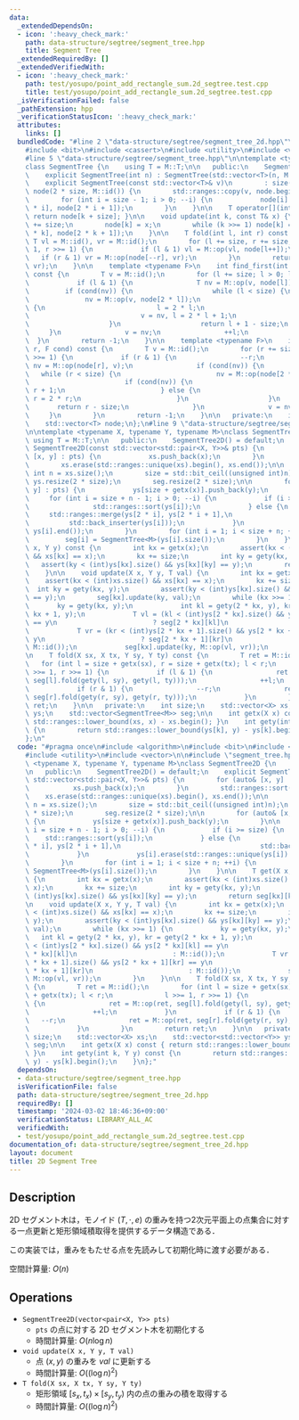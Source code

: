 ```yaml
---
data:
  _extendedDependsOn:
  - icon: ':heavy_check_mark:'
    path: data-structure/segtree/segment_tree.hpp
    title: Segment Tree
  _extendedRequiredBy: []
  _extendedVerifiedWith:
  - icon: ':heavy_check_mark:'
    path: test/yosupo/point_add_rectangle_sum.2d_segtree.test.cpp
    title: test/yosupo/point_add_rectangle_sum.2d_segtree.test.cpp
  _isVerificationFailed: false
  _pathExtension: hpp
  _verificationStatusIcon: ':heavy_check_mark:'
  attributes:
    links: []
  bundledCode: "#line 2 \"data-structure/segtree/segment_tree_2d.hpp\"\n#include <algorithm>\n\
    #include <bit>\n#include <cassert>\n#include <utility>\n#include <vector>\n\n\
    #line 5 \"data-structure/segtree/segment_tree.hpp\"\n\ntemplate <typename M>\n\
    class SegmentTree {\n    using T = M::T;\n\n   public:\n    SegmentTree() = default;\n\
    \    explicit SegmentTree(int n) : SegmentTree(std::vector<T>(n, M::id())) {}\n\
    \    explicit SegmentTree(const std::vector<T>& v)\n        : size(std::bit_ceil(v.size())),\
    \ node(2 * size, M::id()) {\n        std::ranges::copy(v, node.begin() + size);\n\
    \        for (int i = size - 1; i > 0; --i) {\n            node[i] = M::op(node[2\
    \ * i], node[2 * i + 1]);\n        }\n    }\n\n    T operator[](int k) const {\
    \ return node[k + size]; }\n\n    void update(int k, const T& x) {\n        k\
    \ += size;\n        node[k] = x;\n        while (k >>= 1) node[k] = M::op(node[2\
    \ * k], node[2 * k + 1]);\n    }\n\n    T fold(int l, int r) const {\n       \
    \ T vl = M::id(), vr = M::id();\n        for (l += size, r += size; l < r; l >>=\
    \ 1, r >>= 1) {\n            if (l & 1) vl = M::op(vl, node[l++]);\n         \
    \   if (r & 1) vr = M::op(node[--r], vr);\n        }\n        return M::op(vl,\
    \ vr);\n    }\n\n    template <typename F>\n    int find_first(int l, F cond)\
    \ const {\n        T v = M::id();\n        for (l += size; l > 0; l >>= 1) {\n\
    \            if (l & 1) {\n                T nv = M::op(v, node[l]);\n       \
    \         if (cond(nv)) {\n                    while (l < size) {\n          \
    \              nv = M::op(v, node[2 * l]);\n                        if (cond(nv))\
    \ {\n                            l = 2 * l;\n                        } else {\n\
    \                            v = nv, l = 2 * l + 1;\n                        }\n\
    \                    }\n                    return l + 1 - size;\n           \
    \     }\n                v = nv;\n                ++l;\n            }\n      \
    \  }\n        return -1;\n    }\n\n    template <typename F>\n    int find_last(int\
    \ r, F cond) const {\n        T v = M::id();\n        for (r += size; r > 0; r\
    \ >>= 1) {\n            if (r & 1) {\n                --r;\n                T\
    \ nv = M::op(node[r], v);\n                if (cond(nv)) {\n                 \
    \   while (r < size) {\n                        nv = M::op(node[2 * r + 1], v);\n\
    \                        if (cond(nv)) {\n                            r = 2 *\
    \ r + 1;\n                        } else {\n                            v = nv,\
    \ r = 2 * r;\n                        }\n                    }\n             \
    \       return r - size;\n                }\n                v = nv;\n       \
    \     }\n        }\n        return -1;\n    }\n\n   private:\n    int size;\n\
    \    std::vector<T> node;\n};\n#line 9 \"data-structure/segtree/segment_tree_2d.hpp\"\
    \n\ntemplate <typename X, typename Y, typename M>\nclass SegmentTree2D {\n   \
    \ using T = M::T;\n\n   public:\n    SegmentTree2D() = default;\n    explicit\
    \ SegmentTree2D(const std::vector<std::pair<X, Y>>& pts) {\n        for (auto&\
    \ [x, y] : pts) {\n            xs.push_back(x);\n        }\n        std::ranges::sort(xs);\n\
    \        xs.erase(std::ranges::unique(xs).begin(), xs.end());\n\n        const\
    \ int n = xs.size();\n        size = std::bit_ceil((unsigned int)n);\n       \
    \ ys.resize(2 * size);\n        seg.resize(2 * size);\n\n        for (auto& [x,\
    \ y] : pts) {\n            ys[size + getx(x)].push_back(y);\n        }\n\n   \
    \     for (int i = size + n - 1; i > 0; --i) {\n            if (i >= size) {\n\
    \                std::ranges::sort(ys[i]);\n            } else {\n           \
    \     std::ranges::merge(ys[2 * i], ys[2 * i + 1],\n                         \
    \          std::back_inserter(ys[i]));\n            }\n            ys[i].erase(std::ranges::unique(ys[i]).begin(),\
    \ ys[i].end());\n        }\n        for (int i = 1; i < size + n; ++i) {\n   \
    \         seg[i] = SegmentTree<M>(ys[i].size());\n        }\n    }\n\n    T get(X\
    \ x, Y y) const {\n        int kx = getx(x);\n        assert(kx < (int)xs.size()\
    \ && xs[kx] == x);\n        kx += size;\n        int ky = gety(kx, y);\n     \
    \   assert(ky < (int)ys[kx].size() && ys[kx][ky] == y);\n        return seg[kx][ky];\n\
    \    }\n\n    void update(X x, Y y, T val) {\n        int kx = getx(x);\n    \
    \    assert(kx < (int)xs.size() && xs[kx] == x);\n        kx += size;\n      \
    \  int ky = gety(kx, y);\n        assert(ky < (int)ys[kx].size() && ys[kx][ky]\
    \ == y);\n        seg[kx].update(ky, val);\n        while (kx >>= 1) {\n     \
    \       ky = gety(kx, y);\n            int kl = gety(2 * kx, y), kr = gety(2 *\
    \ kx + 1, y);\n            T vl = (kl < (int)ys[2 * kx].size() && ys[2 * kx][kl]\
    \ == y\n                        ? seg[2 * kx][kl]\n                        : M::id());\n\
    \            T vr = (kr < (int)ys[2 * kx + 1].size() && ys[2 * kx + 1][kr] ==\
    \ y\n                        ? seg[2 * kx + 1][kr]\n                        :\
    \ M::id());\n            seg[kx].update(ky, M::op(vl, vr));\n        }\n    }\n\
    \n    T fold(X sx, X tx, Y sy, Y ty) const {\n        T ret = M::id();\n     \
    \   for (int l = size + getx(sx), r = size + getx(tx); l < r;\n             l\
    \ >>= 1, r >>= 1) {\n            if (l & 1) {\n                ret = M::op(ret,\
    \ seg[l].fold(gety(l, sy), gety(l, ty)));\n                ++l;\n            }\n\
    \            if (r & 1) {\n                --r;\n                ret = M::op(ret,\
    \ seg[r].fold(gety(r, sy), gety(r, ty)));\n            }\n        }\n        return\
    \ ret;\n    }\n\n   private:\n    int size;\n    std::vector<X> xs;\n    std::vector<std::vector<Y>>\
    \ ys;\n    std::vector<SegmentTree<M>> seg;\n\n    int getx(X x) const { return\
    \ std::ranges::lower_bound(xs, x) - xs.begin(); }\n    int gety(int k, Y y) const\
    \ {\n        return std::ranges::lower_bound(ys[k], y) - ys[k].begin();\n    }\n\
    };\n"
  code: "#pragma once\n#include <algorithm>\n#include <bit>\n#include <cassert>\n\
    #include <utility>\n#include <vector>\n\n#include \"segment_tree.hpp\"\n\ntemplate\
    \ <typename X, typename Y, typename M>\nclass SegmentTree2D {\n    using T = M::T;\n\
    \n   public:\n    SegmentTree2D() = default;\n    explicit SegmentTree2D(const\
    \ std::vector<std::pair<X, Y>>& pts) {\n        for (auto& [x, y] : pts) {\n \
    \           xs.push_back(x);\n        }\n        std::ranges::sort(xs);\n    \
    \    xs.erase(std::ranges::unique(xs).begin(), xs.end());\n\n        const int\
    \ n = xs.size();\n        size = std::bit_ceil((unsigned int)n);\n        ys.resize(2\
    \ * size);\n        seg.resize(2 * size);\n\n        for (auto& [x, y] : pts)\
    \ {\n            ys[size + getx(x)].push_back(y);\n        }\n\n        for (int\
    \ i = size + n - 1; i > 0; --i) {\n            if (i >= size) {\n            \
    \    std::ranges::sort(ys[i]);\n            } else {\n                std::ranges::merge(ys[2\
    \ * i], ys[2 * i + 1],\n                                   std::back_inserter(ys[i]));\n\
    \            }\n            ys[i].erase(std::ranges::unique(ys[i]).begin(), ys[i].end());\n\
    \        }\n        for (int i = 1; i < size + n; ++i) {\n            seg[i] =\
    \ SegmentTree<M>(ys[i].size());\n        }\n    }\n\n    T get(X x, Y y) const\
    \ {\n        int kx = getx(x);\n        assert(kx < (int)xs.size() && xs[kx] ==\
    \ x);\n        kx += size;\n        int ky = gety(kx, y);\n        assert(ky <\
    \ (int)ys[kx].size() && ys[kx][ky] == y);\n        return seg[kx][ky];\n    }\n\
    \n    void update(X x, Y y, T val) {\n        int kx = getx(x);\n        assert(kx\
    \ < (int)xs.size() && xs[kx] == x);\n        kx += size;\n        int ky = gety(kx,\
    \ y);\n        assert(ky < (int)ys[kx].size() && ys[kx][ky] == y);\n        seg[kx].update(ky,\
    \ val);\n        while (kx >>= 1) {\n            ky = gety(kx, y);\n         \
    \   int kl = gety(2 * kx, y), kr = gety(2 * kx + 1, y);\n            T vl = (kl\
    \ < (int)ys[2 * kx].size() && ys[2 * kx][kl] == y\n                        ? seg[2\
    \ * kx][kl]\n                        : M::id());\n            T vr = (kr < (int)ys[2\
    \ * kx + 1].size() && ys[2 * kx + 1][kr] == y\n                        ? seg[2\
    \ * kx + 1][kr]\n                        : M::id());\n            seg[kx].update(ky,\
    \ M::op(vl, vr));\n        }\n    }\n\n    T fold(X sx, X tx, Y sy, Y ty) const\
    \ {\n        T ret = M::id();\n        for (int l = size + getx(sx), r = size\
    \ + getx(tx); l < r;\n             l >>= 1, r >>= 1) {\n            if (l & 1)\
    \ {\n                ret = M::op(ret, seg[l].fold(gety(l, sy), gety(l, ty)));\n\
    \                ++l;\n            }\n            if (r & 1) {\n             \
    \   --r;\n                ret = M::op(ret, seg[r].fold(gety(r, sy), gety(r, ty)));\n\
    \            }\n        }\n        return ret;\n    }\n\n   private:\n    int\
    \ size;\n    std::vector<X> xs;\n    std::vector<std::vector<Y>> ys;\n    std::vector<SegmentTree<M>>\
    \ seg;\n\n    int getx(X x) const { return std::ranges::lower_bound(xs, x) - xs.begin();\
    \ }\n    int gety(int k, Y y) const {\n        return std::ranges::lower_bound(ys[k],\
    \ y) - ys[k].begin();\n    }\n};"
  dependsOn:
  - data-structure/segtree/segment_tree.hpp
  isVerificationFile: false
  path: data-structure/segtree/segment_tree_2d.hpp
  requiredBy: []
  timestamp: '2024-03-02 18:46:36+09:00'
  verificationStatus: LIBRARY_ALL_AC
  verifiedWith:
  - test/yosupo/point_add_rectangle_sum.2d_segtree.test.cpp
documentation_of: data-structure/segtree/segment_tree_2d.hpp
layout: document
title: 2D Segment Tree
---
```


## Description

2D セグメント木は，モノイド $(T, \cdot, e)$ の重みを持つ2次元平面上の点集合に対する一点更新と矩形領域積取得を提供するデータ構造である．

この実装では，重みをもたせる点を先読みして初期化時に渡す必要がある．

空間計算量: $O(n)$

## Operations

- `SegmentTree2D(vector<pair<X, Y>> pts)`
    - `pts` の点に対する 2D セグメント木を初期化する
    - 時間計算量: $O(n\log n)$
- `void update(X x, Y y, T val)`
    - 点 $(x, y)$ の重みを $val$ に更新する
    - 時間計算量: $O((\log n)^2)$
- `T fold(X sx, X tx, Y sy, Y ty)`
    - 矩形領域 $[s_x, t_x) \times [s_y, t_y)$ 内の点の重みの積を取得する
    - 時間計算量: $O((\log n)^2)$
